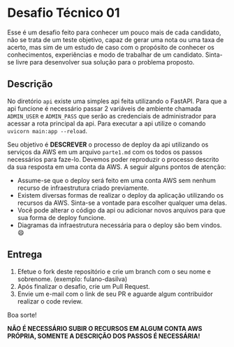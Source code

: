 # Desafio Técnico 01

Esse é um desafio feito para conhecer um pouco mais de cada candidato, não se trata de um teste objetivo, capaz de gerar uma nota ou uma taxa de acerto, mas sim de um estudo de caso com o propósito de conhecer os conhecimentos, experiências e modo de trabalhar de um candidato. Sinta-se livre para desenvolver sua solução para o problema proposto.

## Descrição
No diretório `api` existe uma simples api feita utilizando o FastAPI. Para que a api funcione é necessário passar 2 variáveis de ambiente chamada `ADMIN_USER` e `ADMIN_PASS` que serão as credenciais de administrador para acessar a rota principal da api. Para executar a api utilize o comando `uvicorn main:app --reload`.

Seu objetivo é **DESCREVER** o processo de deploy da api utilizando os serviços da AWS em um arquivo `parte1.md` com os todos os passos necessários para faze-lo. Devemos poder reproduzir o processo descrito da sua resposta em uma conta da AWS. A seguir alguns pontos de atenção:

- Assume-se que o deploy será feito em uma conta AWS sem nenhum recurso de infraestrutura criado previamente.
- Existem diversas formas de realizar o deploy da aplicação utilizando os recursos da AWS. Sinta-se a vontade para escolher qualquer uma delas.
- Você pode alterar o código da api ou adicionar novos arquivos para que sua forma de deploy funcione.
- Diagramas da infraestrutura necessária para o deploy são bem vindos. :smile:

## Entrega

1. Efetue o fork deste repositório e crie um branch com o seu nome e sobrenome. (exemplo: fulano-dasilva)
2. Após finalizar o desafio, crie um Pull Request.
3. Envie um e-mail com o link de seu PR e aguarde algum contribuidor realizar o code review.

Boa sorte!

**NÃO É NECESSÁRIO SUBIR O RECURSOS EM ALGUM CONTA AWS PRÓPRIA, SOMENTE A DESCRIÇÃO DOS PASSOS É NECESSÁRIA!**

